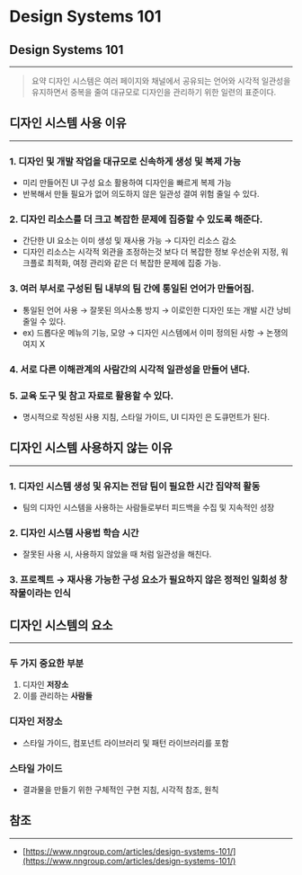 # Design Systems 101

## Design Systems 101

***

> 요약 디자인 시스템은 여러 페이지와 채널에서 공유되는 언어와 시각적 일관성을 유지하면서 중복을 줄여 대규모로 디자인을 관리하기 위한 일련의 표준이다.

## 디자인 시스템 사용 이유

***

### 1. 디자인 및 개발 작업을 대규모로 신속하게 생성 및 복제 가능

* 미리 만들어진 UI 구성 요소 활용하여 디자인을 빠르게 복제 가능
* 반복해서 만들 필요가 없어 의도하지 않은 일관성 결여 위험 줄일 수 있다.

### 2. 디자인 리소스를 더 크고 복잡한 문제에 집중할 수 있도록 해준다.

* 간단한 UI 요소는 이미 생성 및 재사용 가능 → 디자인 리소스 감소
* 디자인 리소스는 시각적 외관을 조정하는것 보다 더 복잡한 정보 우선순위 지정, 워크플로 최적화, 여정 관리와 같은 더 복잡한 문제에 집중 가능.

### 3. 여러 부서로 구성된 팀 내부의 팀 간에 통일된 언어가 만들어짐.

* 통일된 언어 사용 → 잘못된 의사소통 방지 → 이로인한 디자인 또는 개발 시간 낭비 줄일 수 있다.
* ex) 드롭다운 메뉴의 기능, 모양 → 디자인 시스템에서 이미 정의된 사항 → 논쟁의 여지 X

### 4. 서로 다른 이해관계의 사람간의 시각적 일관성을 만들어 낸다.

### 5. 교육 도구 및 참고 자료로 활용할 수 있다.

* 명시적으로 작성된 사용 지침, 스타일 가이드, UI 디자인 은 도큐먼트가 된다.

## 디자인 시스템 사용하지 않는 이유

***

### 1. 디자인 시스템 생성 및 유지는 전담 팀이 필요한 시간 집약적 활동

* 팀의 디자인 시스템을 사용하는 사람들로부터 피드백을 수집 및 지속적인 성장

### 2. 디자인 시스템 사용법 학습 시간

* 잘못된 사용 시, 사용하지 않았을 때 처럼 일관성을 해친다.

### 3. 프로젝트 → 재사용 가능한 구성 요소가 필요하지 않은 정적인 일회성 창작물이라는 인식

## 디자인 시스템의 요소

***

### **두 가지 중요한 부분**

1. 디자인 **저장소**
2. 이를 관리하는 **사람들**

### 디자인 저장소

* 스타일 가이드, 컴포넌트 라이브러리 및 패턴 라이브러리를 포함

### 스타일 가이드

* 결과물을 만들기 위한 구체적인 구현 지침, 시각적 참조, 원칙



## 참조

***

* [https://www.nngroup.com/articles/design-systems-101/](https://www.nngroup.com/articles/design-systems-101/)
